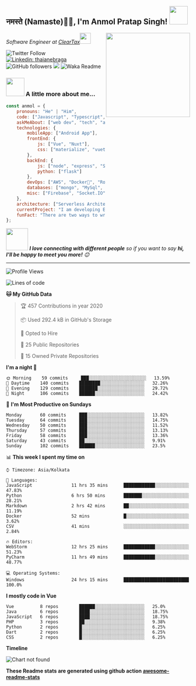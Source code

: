 <h2>नमस्ते (Namaste)🙏🏻, I'm Anmol Pratap Singh! <img src="https://media.giphy.com/media/12oufCB0MyZ1Go/giphy.gif" width="50"></h2>
<img align='right' src="https://media.giphy.com/media/M9gbBd9nbDrOTu1Mqx/giphy.gif" width="230">
<p><em>Software Engineer at <a href="http://www.cleartax.in">ClearTax</a><img src="https://media.giphy.com/media/WUlplcMpOCEmTGBtBW/giphy.gif" width="30"> 
</em></p>

![Twitter Follow](https://img.shields.io/twitter/follow/misteranmol?label=Follow)
[![Linkedin: thaianebraga](https://img.shields.io/badge/-anmol-blue?style=flat-square&logo=Linkedin&logoColor=white&link=https://www.linkedin.com/in/anmol-p-singh/)](https://www.linkedin.com/in/anmol-p-singh/)
![GitHub followers](https://img.shields.io/github/followers/anmol098?label=Follow&style=social)
![](https://visitor-badge.glitch.me/badge?page_id=anmol098.anmol098)
![Waka Readme](https://github.com/anmol098/anmol098/workflows/Waka%20Readme/badge.svg)

### <img src="https://media.giphy.com/media/VgCDAzcKvsR6OM0uWg/giphy.gif" width="50"> A little more about me...  

```javascript
const anmol = {
    pronouns: "He" | "Him",
    code: ["Javascript", "Typescript", "Python", "Java", "php"],
    askMeAbout: ["web dev", "tech", "app dev", "photography"],
    technologies: {
        mobileApp: ["Android App"],
        frontEnd: {
            js: ["Vue", "Nuxt"],
            css: ["materialize", "vuetify", "bootstrap"]
        },
        backEnd: {
            js: ["node", "express", "SuiteScript"],
            python: ["flask"]
        },
        devOps: ["AWS", "Docker🐳", "Route53", "Nginx"],
        databases: ["mongo", "MySql", "sqlite"],
        misc: ["Firebase", "Socket.IO", "selenium", "open-cv", "php", "SuiteApp"]
    },
    architecture: ["Serverless Architecture", "Progressive web applications", "Single page applications"],
    currentProject: "I am developing Extension for NetSuite using SuiteScript2.0",
    funFact: "There are two ways to write error-free programs; only the third one works"
};
```

<img src="https://media.giphy.com/media/LnQjpWaON8nhr21vNW/giphy.gif" width="60"> <em><b>I love connecting with different people</b> so if you want to say <b>hi, I'll be happy to meet you more!</b> 😊</em>

---
<!--START_SECTION:waka-->
![Profile Views](http://img.shields.io/badge/Profile%20Views-1867-blue)

![Lines of code](https://img.shields.io/badge/From%20Hello%20World%20I've%20written-2.7%20million%20Lines%20of%20code-blue)

**🐱 My GitHub Data** 

> 🏆 457 Contributions in year 2020
 > 
> 📦 Used 292.4 kB in GitHub's Storage 
 > 
> 💼 Opted to Hire
 > 
> 📜 25 Public Repositories 
 > 
> 🔑 15 Owned Private Repositories 

**I'm a night 🦉** 

```text
🌞 Morning    59 commits     ███░░░░░░░░░░░░░░░░░░░░░░   13.59% 
🌆 Daytime    140 commits    ████████░░░░░░░░░░░░░░░░░   32.26% 
🌃 Evening    129 commits    ███████░░░░░░░░░░░░░░░░░░   29.72% 
🌙 Night      106 commits    ██████░░░░░░░░░░░░░░░░░░░   24.42%

```
📅 **I'm Most Productive on Sundays** 

```text
Monday       60 commits     ███░░░░░░░░░░░░░░░░░░░░░░   13.82% 
Tuesday      64 commits     ███░░░░░░░░░░░░░░░░░░░░░░   14.75% 
Wednesday    50 commits     ███░░░░░░░░░░░░░░░░░░░░░░   11.52% 
Thursday     57 commits     ███░░░░░░░░░░░░░░░░░░░░░░   13.13% 
Friday       58 commits     ███░░░░░░░░░░░░░░░░░░░░░░   13.36% 
Saturday     43 commits     ██░░░░░░░░░░░░░░░░░░░░░░░   9.91% 
Sunday       102 commits    ██████░░░░░░░░░░░░░░░░░░░   23.5%

```


📊 **This week I spent my time on** 

```text
⌚︎ Timezone: Asia/Kolkata

💬 Languages: 
JavaScript               11 hrs 35 mins      ████████████░░░░░░░░░░░░░   47.83% 
Python                   6 hrs 50 mins       ███████░░░░░░░░░░░░░░░░░░   28.21% 
Markdown                 2 hrs 42 mins       ██░░░░░░░░░░░░░░░░░░░░░░░   11.19% 
Docker                   52 mins             █░░░░░░░░░░░░░░░░░░░░░░░░   3.62% 
CSV                      41 mins             ░░░░░░░░░░░░░░░░░░░░░░░░░   2.84%

🔥 Editors: 
WebStorm                 12 hrs 25 mins      ████████████░░░░░░░░░░░░░   51.23% 
PyCharm                  11 hrs 49 mins      ████████████░░░░░░░░░░░░░   48.77%

💻 Operating Systems: 
Windows                  24 hrs 15 mins      █████████████████████████   100.0%

```

**I mostly code in Vue** 

```text
Vue          8 repos        ██████░░░░░░░░░░░░░░░░░░░   25.0% 
Java         6 repos        ████░░░░░░░░░░░░░░░░░░░░░   18.75% 
JavaScript   6 repos        ████░░░░░░░░░░░░░░░░░░░░░   18.75% 
PHP          3 repos        ██░░░░░░░░░░░░░░░░░░░░░░░   9.38% 
Python       2 repos        █░░░░░░░░░░░░░░░░░░░░░░░░   6.25% 
Dart         2 repos        █░░░░░░░░░░░░░░░░░░░░░░░░   6.25% 
CSS          2 repos        █░░░░░░░░░░░░░░░░░░░░░░░░   6.25%

```


**Timeline**

![Chart not found](https://github.com/anmol098/anmol098/blob/master/charts/bar_graph.png) 


<!--END_SECTION:waka-->

**These Readme stats are generated using github action [awesome-readme-stats](https://github.com/anmol098/waka-readme-stats)**
